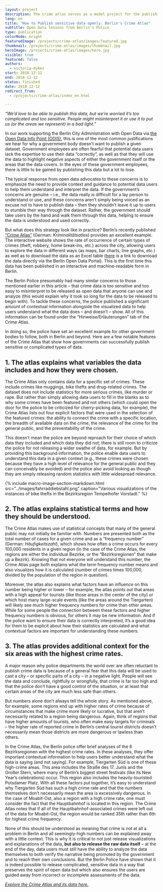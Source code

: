 ```yaml
---
layout: project
description: The crime atlas serves as a model project for the publishing of open data
lang: en
title: "How to Publish sensitive data openly: Berlin's Crime Atlas"
subtitle: Open Data lessons from Berlin's Police
type: publication
colorMode: bright
featuredImage: /projects/crime-atlas/images/featured.jpg
thumbnail: /projects/crime-atlas/images/thumbnail.jpg
heroImage: /projects/crime-atlas/images/hero.jpg
visible: true
featured: false
authors:
  - victoria-dykes
start: 2018-12-12
end: 2018-12-12
status: finished
date: 2018-12-12
redirect_from:
  - /projects/crime-atlas/index_en.html

---
```

_“We’d love to be able to publish this data, but we’re worried it’s too complicated and too sensitive. People might misinterpret it or use it to put us (or the areas we represent) in a bad light.”_

In our work supporting the Berlin City Administration with Open Data via [the Open Data Info Point (ODIS)](https://odis-berlin.de/), this is one of the most common justifications we hear for why a government body doesn’t want to publish a given dataset. Government employees are often fearful that potential data users lack the expertise to use their data “correctly”, as well as that they will use the data to highlight negative aspects of either the government itself or the areas that the data covers. In the eyes of these government employees, there is little to be gained by publishing this data but a lot to lose.  
  
The typical response from open data advocates to these concerns is to emphasize the need to provide context and guidance to potential data users to help them understand and interpret the data. If the government’s concerns are genuine – i.e., the data really is difficult for a lay person to understand or use, and these concerns aren’t simply being voiced as an excuse not to have to publish data – then they shouldn’t leave it up to users to stumble their way through the dataset. Rather, the government should take users by the hand and walk them through this data, helping to ensure the data is understood and used correctly.  
  
But what does this strategy look like in practice? Berlin’s recently published [“Crime Atlas”](https://www.kriminalitaetsatlas.berlin.de/) (German: _Kriminalitätsatlas_) provides an excellent example. The interactive website shows the rate of occurrence of certain types of crimes (theft, robbery, home break-ins, etc.) across the city, allowing users to explore the data in different ways (as maps, bar charts, line graphs, etc.) as well as to download the data as an Excel table ([here](https://daten.berlin.de/datensaetze/kriminalit%C3%A4tsatlas-berlin) is a link to download the data directly via the Berlin Open Data Portal). This is the first time this data has been published in an interactive and machine-readable form in Berlin.  
  
The Berlin Police presumably had many similar concerns to those mentioned earlier in this article – that crime data is too sensitive and too easy to misinterpret to be released as open data that anyone can use and analyze (this would explain why it took so long for the data to be released to begin with). To tackle these concerns, the police published a significant amount of contextual information alongside the visualized data to help users understand what the data does – and doesn’t – show. All of this information can be found under the “Hinweise/Erläuterungen” tab of the Crime Atlas.  
  
In doing so, the police have set an excellent example for other government bodies to follow, both in Berlin and beyond. Here are a few notable features of the Crime Atlas that show how governments can successfully publish sensitive or complicated types of data.

1\. The atlas explains what variables the data includes and how they were chosen.
---------------------------------------------------------------------------------

The Crime Atlas only contains data for a specific set of crimes. These include crimes like muggings, bike thefts and drug-related crimes. The dataset does not include statistics for more serious crimes, like murder or rape. But rather than simply allowing data users to fill in the blanks as to why some crimes have been featured and not others (which could open the door for the police to be criticized for cherry-picking data, for example), the Crime Atlas lists out four explicit factors that were used in the selection of the featured crimes: the ability to connect the crime with a specific location, the breadth of available data on the crime, the relevance of the crime for the general public, and the preventability of the crime.  
  
This doesn’t mean the police are beyond reproach for their choice of which data they included and which data they did not; there is still room to criticize the police for not releasing a wider swathe of data, for example. But by providing this background information, the police enable data users to understand this data in a given context (e.g., these crimes were chosen because they have a high level of relevance for the general public and they can conceivably be avoided) and the police also avoid looking as though they are simply releasing random statistics with little widespread relevance.

{% include macro-image-section-markdown.html src="../images/fahrraddiebstahl.png" caption="Various visualizations of the instances of bike thefts in the Bezirksregion Tempelhofer Vorstadt." %}


2\. The atlas explains statistical terms and how they should be understood.
---------------------------------------------------------------------------

The Crime Atlas makes use of statistical concepts that many of the general public may not initially be familiar with. Numbers are presented both as the total number of cases for a given crime and as a “frequency number” (German: _Häufigkeitszahl_), which shows how often a crime occurs for every 100,000 residents in a given region (in the case of the Crime Atlas, the regions are either the individual Bezirke, or the “Bezirksregionen” that make up a Bezirk). Knowing that not everyone will understand this number, the Crime Atlas page both explains what the term frequency number means and also visualizes how it is calculated (number of crimes times 100,000, divided by the population of the region in question).  
  
Moreover, the atlas also explains what factors have an influence on this number being higher or lower – for example, the atlas points out that areas with a high appeal for tourists (like those areas in the center of the city) or which host many large-scale events (like the areas around the Tiergarten) will likely see much higher frequency numbers for crime than other areas. While for some people the connection between these factors and higher frequency numbers is obvious, for others it may be new information. And if the police want to ensure their data is correctly interpreted, it’s a good idea for them to be explicit about how their statistics are calculated and what contextual factors are important for understanding these numbers.

3\. The atlas provides additional context for the six areas with the highest crime rates.
-----------------------------------------------------------------------------------------

A major reason why police departments the world over are often reluctant to publish crime data is because of a general fear that this data will be used to cast a city – or specific parts of a city – in a negative light. People will see the data and conclude, rightfully or wrongfully, that crime is far too high and that the police don’t have a good control of the situation, or at least that certain areas of the city are much less safe than others.  
  
But numbers alone don’t always tell the whole story. As mentioned above, for example, some regions end up with higher rates of crime because of circumstances that make crime more likely or lucrative, but that aren’t necessarily related to a region being dangerous. Again, think of regions that have higher amounts of tourists, who often make easy targets for criminals – the higher rate of reported crime in Berlin’s central tourist districts doesn’t necessarily mean those districts are more dangerous or lawless than others.  
  
In the Crime Atlas, the Berlin police offer brief analyses of the 6 Bezirksregionen with the highest crime rates. In these analyses, they offer important contextual information to help users better understand what the data is saying (and not saying). For example, Tiergarten Süd is one of these high-crime areas. This area includes the Straße des 17. Junis and the Großer Stern, where many of Berlin’s biggest street festivals (like its New Year’s celebrations) occur. This region also includes the heavily-touristed Potsdamer Platz. With all these factors put together, it’s easy to understand why Tiergarten Süd has such a high crime rate and that the numbers themselves don’t necessarily mean the area is excessively dangerous. In the case of Moabit-Ost, also a region with a high crime rate, one must consider the fact that the Hauptbahnhof is located in this region. The Crime Atlas notes that if all of the Hauptbahnhof-associated crimes were left out of the data for Moabit-Ost, the region would be ranked 35th rather than 6th for highest crime frequency.  
  
None of this should be understood as meaning that crime is not at all a problem in Berlin and all seemingly-high numbers can be explained away with a little context. This is why it is critical to not just release visualizations and explanations of the data, **but also to release the raw data itself** – at the end of the day, data users must still have the ability to analyze the data themselves to both verify the narrative being promoted by the government and to reach their own conclusions. But the Berlin Police have shown that it is indeed possible to release complicated, sensitive data in a way that preserves the spirit of open data but which also ensures the users are guided away from incorrect or incomplete assessments of the data.  
  
_[Explore the Crime Atlas and its data here.](https://www.kriminalitaetsatlas.berlin.de/)_